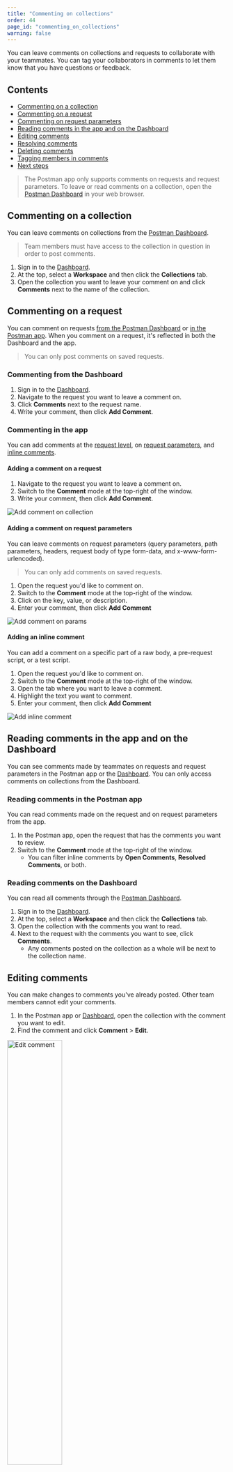 ```yaml
---
title: "Commenting on collections"
order: 44
page_id: "commenting_on_collections"
warning: false
---
```


You can leave comments on collections and requests to collaborate with your teammates. You can tag your collaborators in comments to let them know that you have questions or feedback.

## Contents

* [Commenting on a collection](#commenting-on-a-collection)
* [Commenting on a request](#commenting-on-a-request)
* [Commenting on request parameters](#commenting-on-request-parameters)
* [Reading comments in the app and on the Dashboard](#reading-comments-in-the-app-and-on-the-dashboard)
* [Editing comments](#editing-comments)
* [Resolving comments](#resolving-comments)
* [Deleting comments](#deleting-comments)
* [Tagging members in comments](#tagging-members-in-comments)
* [Next steps](#next-steps)

> The Postman app only supports comments on requests and request parameters. To leave or read comments on a collection, open the [Postman Dashboard](https://app.getpostman.com) in your web browser.

## Commenting on a collection

You can leave comments on collections from the [Postman Dashboard](https://app.getpostman.com).

> Team members must have access to the collection in question in order to post comments.

1. Sign in to the [Dashboard](https://app.getpostman.com).
2. At the top, select a **Workspace** and then click the **Collections** tab.
3. Open the collection you want to leave your comment on and click **Comments** next to the name of the collection.

## Commenting on a request

You can comment on requests [from the Postman Dashboard](#commenting-from-the-dashboard) or [in the Postman app](#commenting-in-the-app). When you comment on a request, it's reflected in both the Dashboard and the app.

> You can only post comments on saved requests.

### Commenting from the Dashboard

1. Sign in to the [Dashboard](https://app.getpostman.com).
2. Navigate to the request you want to leave a comment on.
3. Click **Comments** next to the request name.
4. Write your comment, then click **Add Comment**.

### Commenting in the app

You can add comments at the [request level](#adding-a-comment-on-a-request), on [request parameters](#adding-a-comment-on-request-parameters), and [inline comments](#adding-an-inline-comment).

#### Adding a comment on a request

1. Navigate to the request you want to leave a comment on.
2. Switch to the **Comment** mode at the top-right of the window.
3. Write your comment, then click **Add Comment**.

![Add comment on collection](https://assets.postman.com/postman-docs/collab-add-comment-collection.gif)

#### Adding a comment on request parameters

You can leave comments on request parameters (query parameters, path parameters, headers, request body of type form-data, and x-www-form-urlencoded).

> You can only add comments on saved requests.

1. Open the request you'd like to comment on.
2. Switch to the **Comment** mode at the top-right of the window.
3. Click on the key, value, or description.
4. Enter your comment, then click **Add Comment**

![Add comment on params](https://assets.postman.com/postman-docs/collab-add-comment-params.gif)

#### Adding an inline comment

You can add a comment on a specific part of a raw body, a pre-request script, or a test script.

1. Open the request you'd like to comment on.
2. Switch to the **Comment** mode at the top-right of the window.
3. Open the tab where you want to leave a comment.
4. Highlight the text you want to comment.
5. Enter your comment, then click **Add Comment**

![Add inline comment](https://assets.postman.com/postman-docs/collab-add-comment-inline.gif)

## Reading comments in the app and on the Dashboard

You can see comments made by teammates on requests and request parameters in the Postman app or the [Dashboard](https://app.getpostman.com). You can only access comments on collections from the Dashboard.

### Reading comments in the Postman app

You can read comments made on the request and on request parameters from the app.

1. In the Postman app, open the request that has the comments you want to review.
2. Switch to the **Comment** mode at the top-right of the window.
   * You can filter inline comments by **Open Comments**, **Resolved Comments**, or both.

### Reading comments on the Dashboard

You can read all comments through the [Postman Dashboard](https://app.getpostman.com).

1. Sign in to the [Dashboard](https://app.getpostman.com).
2. At the top, select a **Workspace** and then click the **Collections** tab.
3. Open the collection with the comments you want to read.
4. Next to the request with the comments you want to see, click **Comments**.
   * Any comments posted on the collection as a whole will be next to the collection name.

## Editing comments

You can make changes to comments you've already posted. Other team members cannot edit your comments.

1. In the Postman app or [Dashboard](https://app.getpostman.com), open the collection with the comment you want to edit.
2. Find the comment and click **Comment** > **Edit**.

<img src="https://assets.postman.com/postman-docs/collab-delete-comment.jpg" alt="Edit comment" width="50%">

## Resolving comments

You can resolve comments made on request parameters when you're done with them.

1. Open the collection with the comment(s) you want to resolve.
2. Switch to the **Comment** mode at the top-right of the window.
3. Click **Resolve** next to the comment(s) you'd like to resolve.

![Resolving comment](https://assets.postman.com/postman-docs/collab-resolve-comment.gif)

## Deleting comments

1. In the Postman app or Dashboard, open the collection with the comment you want to delete.
2. Find the comment and click **Comments** > **Delete**.

<img src="https://assets.postman.com/postman-docs/collab-edit-comment.jpg" alt="Edit comment" width="50%">
![Delete comment]()

> For moderation purposes, admins can delete comments made by anyone, but cannot modify comments.

## Tagging members in comments

When you leave feedback or a question for a specific teammate, you can let them know by tagging them in your comment.

1. In the Postman app or Dashboard, open the collection or request you want to leave your comment on.
2. Click **Comments** and write your message.
3. To tag your teammate, type "@" and choose their name from the list.
4. Click **Add comment**.

Your teammate will be notified in the app or with an email that they've been tagged in a comment. In-app notifications appear as a red dot above the bell icon at the top right.

> If your teammate has disabled notifications then they will not be notified. If they don't have access to the collection they've been tagged on, they'll need to request access before they can read the comment.

![Notification bell](https://assets.postman.com/postman-docs/collab09-see-notifications.jpg)

## Next steps

Postman comments support Markdown. For more information on formatting using Markdown refer to [Markdown in API Documentation](https://documenter.getpostman.com/view/33232/markdown-in-api-documentation/JsGc?version=latest).
